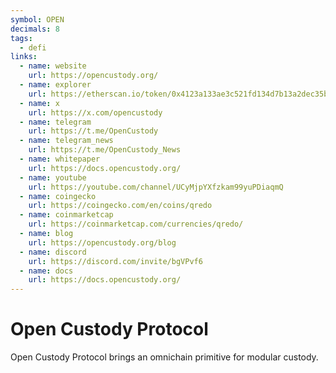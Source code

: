 ```yaml
---
symbol: OPEN
decimals: 8
tags:
  - defi
links:
  - name: website
    url: https://opencustody.org/
  - name: explorer
    url: https://etherscan.io/token/0x4123a133ae3c521fd134d7b13a2dec35b56c2463
  - name: x
    url: https://x.com/opencustody
  - name: telegram
    url: https://t.me/OpenCustody
  - name: telegram_news
    url: https://t.me/OpenCustody_News
  - name: whitepaper
    url: https://docs.opencustody.org/
  - name: youtube
    url: https://youtube.com/channel/UCyMjpYXfzkam99yuPDiaqmQ
  - name: coingecko
    url: https://coingecko.com/en/coins/qredo
  - name: coinmarketcap
    url: https://coinmarketcap.com/currencies/qredo/
  - name: blog
    url: https://opencustody.org/blog
  - name: discord
    url: https://discord.com/invite/bgVPvf6
  - name: docs
    url: https://docs.opencustody.org/
---
```


# Open Custody Protocol

Open Custody Protocol brings an omnichain primitive for modular custody.
